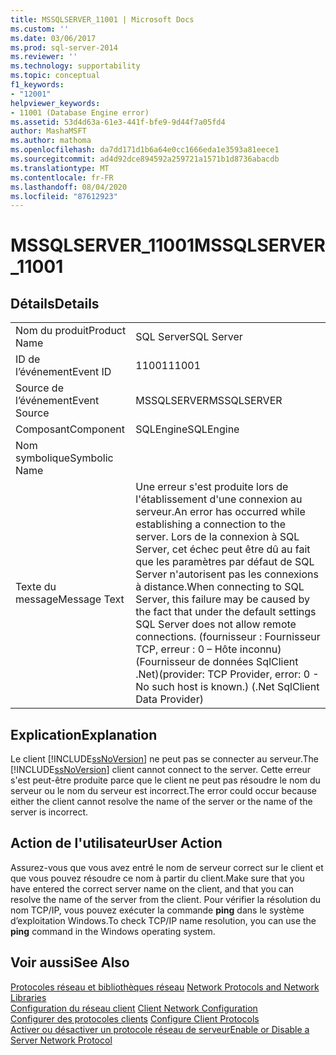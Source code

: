 ```yaml
---
title: MSSQLSERVER_11001 | Microsoft Docs
ms.custom: ''
ms.date: 03/06/2017
ms.prod: sql-server-2014
ms.reviewer: ''
ms.technology: supportability
ms.topic: conceptual
f1_keywords:
- "12001"
helpviewer_keywords:
- 11001 (Database Engine error)
ms.assetid: 53d4d63a-61e3-441f-bfe9-9d44f7a05fd4
author: MashaMSFT
ms.author: mathoma
ms.openlocfilehash: da7dd171d1b6a64e0cc1666eda1e3593a81eece1
ms.sourcegitcommit: ad4d92dce894592a259721a1571b1d8736abacdb
ms.translationtype: MT
ms.contentlocale: fr-FR
ms.lasthandoff: 08/04/2020
ms.locfileid: "87612923"
---
```

# <a name="mssqlserver_11001"></a><span data-ttu-id="81b05-102">MSSQLSERVER_11001</span><span class="sxs-lookup"><span data-stu-id="81b05-102">MSSQLSERVER_11001</span></span>
    
## <a name="details"></a><span data-ttu-id="81b05-103">Détails</span><span class="sxs-lookup"><span data-stu-id="81b05-103">Details</span></span>  
  
|||  
|-|-|  
|<span data-ttu-id="81b05-104">Nom du produit</span><span class="sxs-lookup"><span data-stu-id="81b05-104">Product Name</span></span>|<span data-ttu-id="81b05-105">SQL Server</span><span class="sxs-lookup"><span data-stu-id="81b05-105">SQL Server</span></span>|  
|<span data-ttu-id="81b05-106">ID de l’événement</span><span class="sxs-lookup"><span data-stu-id="81b05-106">Event ID</span></span>|<span data-ttu-id="81b05-107">11001</span><span class="sxs-lookup"><span data-stu-id="81b05-107">11001</span></span>|  
|<span data-ttu-id="81b05-108">Source de l’événement</span><span class="sxs-lookup"><span data-stu-id="81b05-108">Event Source</span></span>|<span data-ttu-id="81b05-109">MSSQLSERVER</span><span class="sxs-lookup"><span data-stu-id="81b05-109">MSSQLSERVER</span></span>|  
|<span data-ttu-id="81b05-110">Composant</span><span class="sxs-lookup"><span data-stu-id="81b05-110">Component</span></span>|<span data-ttu-id="81b05-111">SQLEngine</span><span class="sxs-lookup"><span data-stu-id="81b05-111">SQLEngine</span></span>|  
|<span data-ttu-id="81b05-112">Nom symbolique</span><span class="sxs-lookup"><span data-stu-id="81b05-112">Symbolic Name</span></span>||  
|<span data-ttu-id="81b05-113">Texte du message</span><span class="sxs-lookup"><span data-stu-id="81b05-113">Message Text</span></span>|<span data-ttu-id="81b05-114">Une erreur s'est produite lors de l'établissement d'une connexion au serveur.</span><span class="sxs-lookup"><span data-stu-id="81b05-114">An error has occurred while establishing a connection to the server.</span></span>  <span data-ttu-id="81b05-115">Lors de la connexion à SQL Server, cet échec peut être dû au fait que les paramètres par défaut de SQL Server n'autorisent pas les connexions à distance.</span><span class="sxs-lookup"><span data-stu-id="81b05-115">When connecting to SQL Server, this failure may be caused by the fact that under the default settings SQL Server does not allow remote connections.</span></span> <span data-ttu-id="81b05-116">(fournisseur : Fournisseur TCP, erreur : 0 – Hôte inconnu) (Fournisseur de données SqlClient .Net)</span><span class="sxs-lookup"><span data-stu-id="81b05-116">(provider: TCP Provider, error: 0 - No such host is known.) (.Net SqlClient Data Provider)</span></span>|  
  
## <a name="explanation"></a><span data-ttu-id="81b05-117">Explication</span><span class="sxs-lookup"><span data-stu-id="81b05-117">Explanation</span></span>  
 <span data-ttu-id="81b05-118">Le client [!INCLUDE[ssNoVersion](../../includes/ssnoversion-md.md)] ne peut pas se connecter au serveur.</span><span class="sxs-lookup"><span data-stu-id="81b05-118">The [!INCLUDE[ssNoVersion](../../includes/ssnoversion-md.md)] client cannot connect to the server.</span></span> <span data-ttu-id="81b05-119">Cette erreur s'est peut-être produite parce que le client ne peut pas résoudre le nom du serveur ou le nom du serveur est incorrect.</span><span class="sxs-lookup"><span data-stu-id="81b05-119">The error could occur because either the client cannot resolve the name of the server or the name of the server is incorrect.</span></span>  
  
## <a name="user-action"></a><span data-ttu-id="81b05-120">Action de l'utilisateur</span><span class="sxs-lookup"><span data-stu-id="81b05-120">User Action</span></span>  
 <span data-ttu-id="81b05-121">Assurez-vous que vous avez entré le nom de serveur correct sur le client et que vous pouvez résoudre ce nom à partir du client.</span><span class="sxs-lookup"><span data-stu-id="81b05-121">Make sure that you have entered the correct server name on the client, and that you can resolve the name of the server from the client.</span></span> <span data-ttu-id="81b05-122">Pour vérifier la résolution du nom TCP/IP, vous pouvez exécuter la commande **ping** dans le système d’exploitation Windows.</span><span class="sxs-lookup"><span data-stu-id="81b05-122">To check TCP/IP name resolution, you can use the **ping** command in the Windows operating system.</span></span>  
  
## <a name="see-also"></a><span data-ttu-id="81b05-123">Voir aussi</span><span class="sxs-lookup"><span data-stu-id="81b05-123">See Also</span></span>  
 <span data-ttu-id="81b05-124">[Protocoles réseau et bibliothèques réseau](../../sql-server/install/network-protocols-and-network-libraries.md) </span><span class="sxs-lookup"><span data-stu-id="81b05-124">[Network Protocols and Network Libraries](../../sql-server/install/network-protocols-and-network-libraries.md) </span></span>  
 <span data-ttu-id="81b05-125">[Configuration du réseau client](../../database-engine/configure-windows/client-network-configuration.md) </span><span class="sxs-lookup"><span data-stu-id="81b05-125">[Client Network Configuration](../../database-engine/configure-windows/client-network-configuration.md) </span></span>  
 <span data-ttu-id="81b05-126">[Configurer des protocoles clients](../../database-engine/configure-windows/configure-client-protocols.md) </span><span class="sxs-lookup"><span data-stu-id="81b05-126">[Configure Client Protocols](../../database-engine/configure-windows/configure-client-protocols.md) </span></span>  
 [<span data-ttu-id="81b05-127">Activer ou désactiver un protocole réseau de serveur</span><span class="sxs-lookup"><span data-stu-id="81b05-127">Enable or Disable a Server Network Protocol</span></span>](../../database-engine/configure-windows/enable-or-disable-a-server-network-protocol.md)  
  
  
